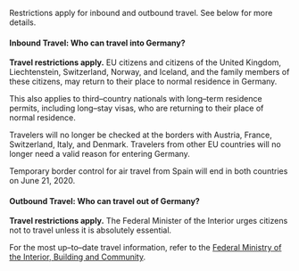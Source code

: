Restrictions apply for inbound and outbound travel. See below for more details.

#### Inbound Travel: Who can travel into Germany?

**Travel restrictions apply.** EU citizens and citizens of the United Kingdom, Liechtenstein, Switzerland, Norway, and Iceland, and the family members of these citizens, may return to their place to normal residence in Germany.

This also applies to third–country nationals with long–term residence permits, including long–stay visas, who are returning to their place of normal residence.

Travelers will no longer be checked at the borders with Austria, France, Switzerland, Italy, and Denmark. Travelers from other EU countries will no longer need a valid reason for entering Germany.

Temporary border control for air travel from Spain will end in both countries on June 21, 2020.

#### Outbound Travel: Who can travel out of Germany?

**Travel restrictions apply.** The Federal Minister of the Interior urges citizens not to travel unless it is absolutely essential.

For the most up–to–date travel information, refer to the [Federal Ministry of the Interior, Building and Community](https://www.bmi.bund.de/SharedDocs/faqs/EN/topics/civil-protection/coronavirus/coronavirus-faqs.html;jsessionid=6E220CBEC1484CEF34F9618F8E5197FA.2_cid287#doc13797140bodyText3).

